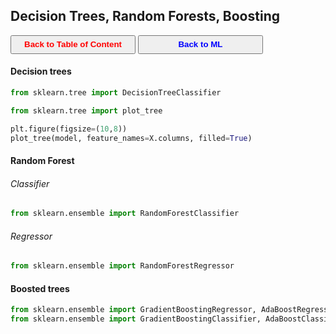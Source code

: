 ## Decision Trees, Random Forests, Boosting

<a><button name="button" style = "color:red;width:200px;height:30px;cursor:pointer" onclick="window.location.href='https://reynier0611.github.io';">**Back to Table of Content**</button></a> <a><button name="button" style = "color:blue;width:200px;height:30px;cursor:pointer" onclick="window.location.href='https://reynier0611.github.io/ml/ml.html';">**Back to ML**</button></a>

#### Decision trees

```python
from sklearn.tree import DecisionTreeClassifier

from sklearn.tree import plot_tree

plt.figure(figsize=(10,8))
plot_tree(model, feature_names=X.columns, filled=True)
```

#### Random Forest 

###### Classifier

```python
from sklearn.ensemble import RandomForestClassifier
```

###### Regressor

```python
from sklearn.ensemble import RandomForestRegressor
```

#### Boosted trees

```python
from sklearn.ensemble import GradientBoostingRegressor, AdaBoostRegressor
from sklearn.ensemble import GradientBoostingClassifier, AdaBoostClassifier
```